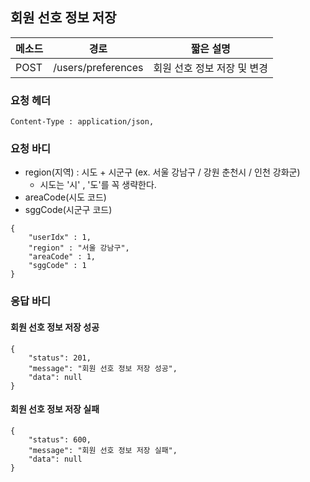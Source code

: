 ## 회원 선호 정보 저장

| 메소드 | 경로               | 짧은 설명                   |
| ------ | ------------------ | --------------------------- |
| POST   | /users/preferences | 회원 선호 정보 저장 및 변경 |

### 요청 헤더

```
Content-Type : application/json,
```

### 요청 바디

- region(지역) : 시도 + 시군구 (ex. 서울 강남구 / 강원 춘천시 / 인천 강화군)
  - 시도는 '시' , '도'를 꼭 생략한다.  
- areaCode(시도 코드)
- sggCode(시군구 코드)

```
{
	"userIdx" : 1,
	"region" : "서울 강남구",
	"areaCode" : 1,
	"sggCode" : 1
}
```

### 응답 바디

#### 회원 선호 정보 저장 성공

```
{
    "status": 201,
    "message": "회원 선호 정보 저장 성공",
    "data": null
}
```

#### 회원 선호 정보 저장 실패

```
{
    "status": 600,
    "message": "회원 선호 정보 저장 실패",
    "data": null
}
```